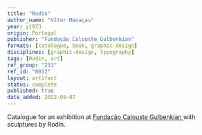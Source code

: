 ```yaml
---
title: "Rodin"
author_name: "Vítor Manaças"
year: y1973
origin: Portugal
publisher: "Fundação Calouste Gulbenkian"
formats: [catalogue, book, graphic-design]
disciplines: [graphic-design, typography]
tags: [Rodin, art]
ref_group: "231"
ref_id: "0012"
layout: artifact
status: complete
published: true
date_added: 2022-05-07
---
```


Catalogue for an exhibition at <a class="text cat-link publisher" href="/publishers/Fundação Calouste Gulbenkian /">Fundação Calouste Gulbenkian </a> with sculptures by Rodin.
